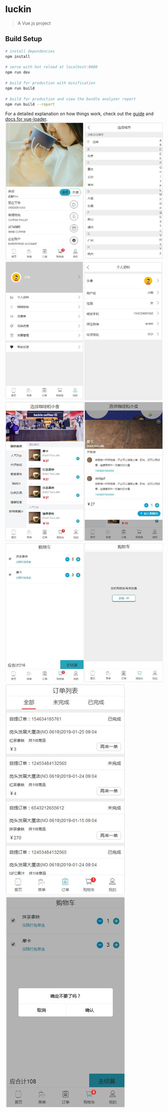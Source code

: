 # luckin

> A Vue.js project

## Build Setup

``` bash
# install dependencies
npm install

# serve with hot reload at localhost:8080
npm run dev

# build for production with minification
npm run build

# build for production and view the bundle analyzer report
npm run build --report
```

For a detailed explanation on how things work, check out the [guide](http://vuejs-templates.github.io/webpack/) and [docs for vue-loader](http://vuejs.github.io/vue-loader).
![首页和城市列表](https://github.com/chenhui3022/vue-luckin/blob/master/static/images/%E9%A6%96%E9%A1%B5%E5%92%8C%E5%9F%8E%E5%B8%82%E5%88%97%E8%A1%A8.jpg)
![个人信息列表](https://github.com/chenhui3022/vue-luckin/blob/master/static/images/%E4%B8%AA%E4%BA%BA%E4%BF%A1%E6%81%AF%E5%88%97%E8%A1%A8.jpg)
![菜单和详情页面](https://github.com/chenhui3022/vue-luckin/blob/master/static/images/%E8%8F%9C%E5%8D%95%E5%92%8C%E8%AF%A6%E6%83%85%E9%A1%B5%E9%9D%A2.jpg)
![购物车](https://github.com/chenhui3022/vue-luckin/blob/master/static/images/%E8%B4%AD%E7%89%A9%E8%BD%A6.jpg)
![订单](https://github.com/chenhui3022/vue-luckin/blob/master/static/images/%E8%AE%A2%E5%8D%95.JPG)
![删除物品](https://github.com/chenhui3022/vue-luckin/blob/master/static/images/%E5%88%A0%E9%99%A4%E7%89%A9%E5%93%81.JPG)

